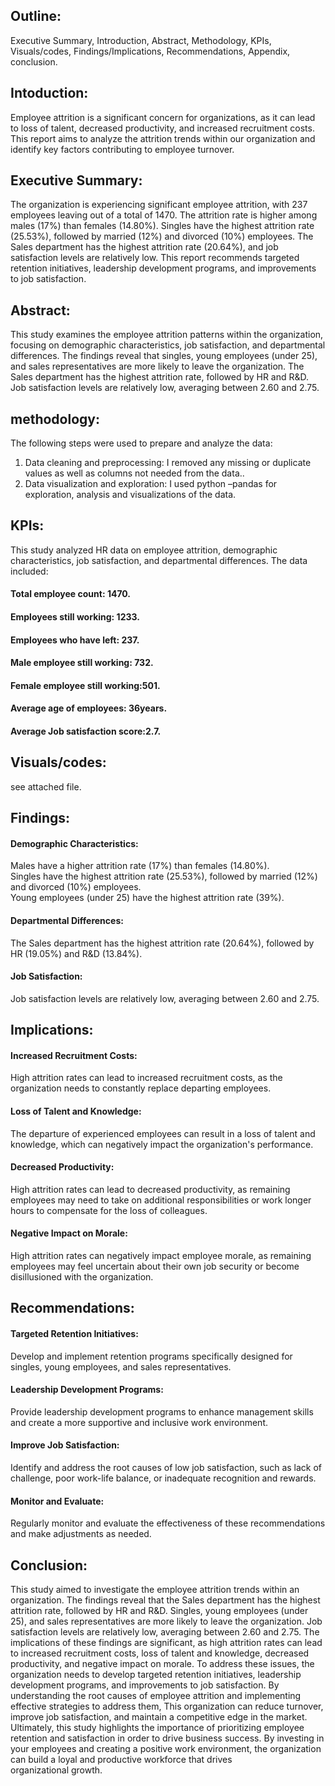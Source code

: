 ## Outline:
 Executive Summary,
Introduction,
Abstract,
Methodology,
KPIs,
Visuals/codes,
Findings/Implications,
Recommendations,
Appendix,
conclusion.
## Intoduction:
Employee attrition is a significant concern for organizations, as it can lead to loss of talent, decreased productivity, and increased recruitment costs. This report aims to analyze the attrition trends within our organization and identify key factors contributing to employee turnover.
## Executive Summary:
The organization is experiencing significant employee attrition, with 237 employees leaving out of a total of 1470. The attrition rate is higher among males (17%) than females (14.80%). Singles have the highest attrition rate (25.53%), followed by married (12%) and divorced (10%) employees. The Sales department has the highest attrition rate (20.64%), and job satisfaction levels are relatively low. This report recommends targeted retention initiatives, leadership development programs, and improvements to job satisfaction.
## Abstract:
This study examines the employee attrition patterns within the organization, focusing on demographic characteristics, job satisfaction, and departmental differences. The findings reveal that singles, young employees (under 25), and sales representatives are more likely to leave the organization. The Sales department has the highest attrition rate, followed by HR and R&D. Job satisfaction levels are relatively low, averaging between 2.60 and 2.75.
## methodology:
The following steps were used to prepare and analyze the data:
1. Data cleaning and preprocessing: I removed any missing or duplicate values as well as columns not needed from the data..
2. Data visualization and exploration: I used python –pandas for exploration, analysis and visualizations of the  data.
 ## KPIs:
   This study analyzed HR data on employee attrition, demographic characteristics, job satisfaction, and departmental differences. The data included: 
#### Total employee count: 1470. 
#### Employees still working: 1233.
#### Employees who have left: 237.
#### Male employee still working: 732.
#### Female employee still working:501.
#### Average age of employees: 36years.
#### Average Job satisfaction score:2.7.
## Visuals/codes:
see attached file.
## Findings:
 #### Demographic Characteristics:
Males have a higher attrition rate (17%) than females (14.80%).    
 Singles have the highest attrition rate (25.53%), followed by married (12%) and divorced (10%) employees.    
 Young employees (under 25) have the highest attrition rate (39%).
 #### Departmental Differences: 
 The Sales department has the highest attrition rate (20.64%), followed by HR (19.05%) and R&D (13.84%).
 #### Job Satisfaction:
Job satisfaction levels are relatively low, averaging between 2.60 and 2.75.
## Implications:
#### Increased Recruitment Costs: 
High attrition rates can lead to increased recruitment costs, as the organization needs to constantly replace departing employees.
#### Loss of Talent and Knowledge: 
The departure of experienced employees can result in a loss of talent and knowledge, which can negatively impact the organization's performance.
 #### Decreased Productivity: 
 High attrition rates can lead to decreased productivity, as remaining employees may need to take on additional responsibilities or work longer hours to compensate for the loss of colleagues.
#### Negative Impact on Morale:
High attrition rates can negatively impact employee morale, as remaining employees may feel uncertain about their own job security or become disillusioned with the organization.
 ## Recommendations:
 ####  Targeted Retention Initiatives:
 Develop and implement retention programs specifically designed for singles, young employees, and sales representatives.
 #### Leadership Development Programs:
 Provide leadership development programs to enhance management skills and create a more supportive and inclusive work environment.
 #### Improve Job Satisfaction:
 Identify and address the root causes of low job satisfaction, such as lack of challenge, poor work-life balance, or inadequate recognition and rewards.
 #### Monitor and Evaluate: 
 Regularly monitor and evaluate the effectiveness of these recommendations and make adjustments as needed.
 ## Conclusion:
 This study aimed to investigate the employee attrition trends within an organization. 
The findings reveal that the Sales department has the highest attrition rate, followed by HR and R&D. 
Singles, young employees (under 25), and sales representatives are more likely to leave the organization. 
Job satisfaction levels are relatively low, averaging between 2.60 and 2.75.
The implications of these findings are significant, as high attrition rates can lead to increased recruitment costs, loss of talent and knowledge, decreased productivity, and negative impact on morale.
To address these issues, the organization needs to develop targeted retention initiatives, leadership development programs, and improvements to job satisfaction.
 By understanding the root causes of employee attrition and implementing effective strategies to address them, This organization can reduce turnover, improve job satisfaction, and maintain a competitive edge in the market.
Ultimately, this study highlights the importance of prioritizing employee retention and satisfaction in order to drive business success. By investing in your employees and creating a positive work environment, the organization can build a loyal and productive workforce that drives  organizational growth.















